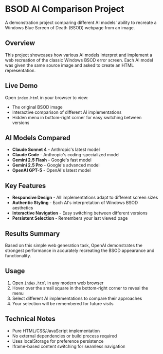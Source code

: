 # BSOD AI Comparison Project

A demonstration project comparing different AI models' ability to recreate a Windows Blue Screen of Death (BSOD) webpage from an image.

## Overview

This project showcases how various AI models interpret and implement a web recreation of the classic Windows BSOD error screen. Each AI model was given the same source image and asked to create an HTML representation.

## Live Demo

Open `index.html` in your browser to view:
- The original BSOD image
- Interactive comparison of different AI implementations
- Hidden menu in bottom-right corner for easy switching between versions

## AI Models Compared

- **Claude Sonnet 4** - Anthropic's latest model
- **Claude Code** - Anthropic's coding-specialized model  
- **Gemini 2.5 Flash** - Google's fast model
- **Gemini 2.5 Pro** - Google's advanced model
- **OpenAI GPT-5** - OpenAI's latest model

## Key Features

- **Responsive Design** - All implementations adapt to different screen sizes
- **Authentic Styling** - Each AI's interpretation of Windows BSOD aesthetics
- **Interactive Navigation** - Easy switching between different versions
- **Persistent Selection** - Remembers your last viewed page

## Results Summary

Based on this simple web generation task, OpenAI demonstrates the strongest performance in accurately recreating the BSOD appearance and functionality.

## Usage

1. Open `index.html` in any modern web browser
2. Hover over the small square in the bottom-right corner to reveal the menu
3. Select different AI implementations to compare their approaches
4. Your selection will be remembered for future visits

## Technical Notes

- Pure HTML/CSS/JavaScript implementation
- No external dependencies or build process required
- Uses localStorage for preference persistence
- Iframe-based content switching for seamless navigation
